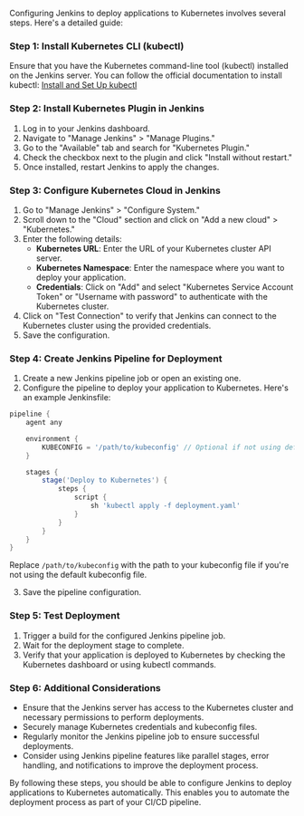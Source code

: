 Configuring Jenkins to deploy applications to Kubernetes involves several steps. Here's a detailed guide:

### Step 1: Install Kubernetes CLI (kubectl)
Ensure that you have the Kubernetes command-line tool (kubectl) installed on the Jenkins server. You can follow the official documentation to install kubectl: [Install and Set Up kubectl](https://kubernetes.io/docs/tasks/tools/install-kubectl/)

### Step 2: Install Kubernetes Plugin in Jenkins
1. Log in to your Jenkins dashboard.
2. Navigate to "Manage Jenkins" > "Manage Plugins."
3. Go to the "Available" tab and search for "Kubernetes Plugin."
4. Check the checkbox next to the plugin and click "Install without restart."
5. Once installed, restart Jenkins to apply the changes.

### Step 3: Configure Kubernetes Cloud in Jenkins
1. Go to "Manage Jenkins" > "Configure System."
2. Scroll down to the "Cloud" section and click on "Add a new cloud" > "Kubernetes."
3. Enter the following details:
   - **Kubernetes URL**: Enter the URL of your Kubernetes cluster API server.
   - **Kubernetes Namespace**: Enter the namespace where you want to deploy your application.
   - **Credentials**: Click on "Add" and select "Kubernetes Service Account Token" or "Username with password" to authenticate with the Kubernetes cluster.
4. Click on "Test Connection" to verify that Jenkins can connect to the Kubernetes cluster using the provided credentials.
5. Save the configuration.

### Step 4: Create Jenkins Pipeline for Deployment
1. Create a new Jenkins pipeline job or open an existing one.
2. Configure the pipeline to deploy your application to Kubernetes. Here's an example Jenkinsfile:

```groovy
pipeline {
    agent any

    environment {
        KUBECONFIG = '/path/to/kubeconfig' // Optional if not using default kubeconfig
    }

    stages {
        stage('Deploy to Kubernetes') {
            steps {
                script {
                    sh 'kubectl apply -f deployment.yaml'
                }
            }
        }
    }
}
```

Replace `/path/to/kubeconfig` with the path to your kubeconfig file if you're not using the default kubeconfig file.

3. Save the pipeline configuration.

### Step 5: Test Deployment
1. Trigger a build for the configured Jenkins pipeline job.
2. Wait for the deployment stage to complete.
3. Verify that your application is deployed to Kubernetes by checking the Kubernetes dashboard or using kubectl commands.

### Step 6: Additional Considerations
- Ensure that the Jenkins server has access to the Kubernetes cluster and necessary permissions to perform deployments.
- Securely manage Kubernetes credentials and kubeconfig files.
- Regularly monitor the Jenkins pipeline job to ensure successful deployments.
- Consider using Jenkins pipeline features like parallel stages, error handling, and notifications to improve the deployment process.

By following these steps, you should be able to configure Jenkins to deploy applications to Kubernetes automatically. This enables you to automate the deployment process as part of your CI/CD pipeline.
